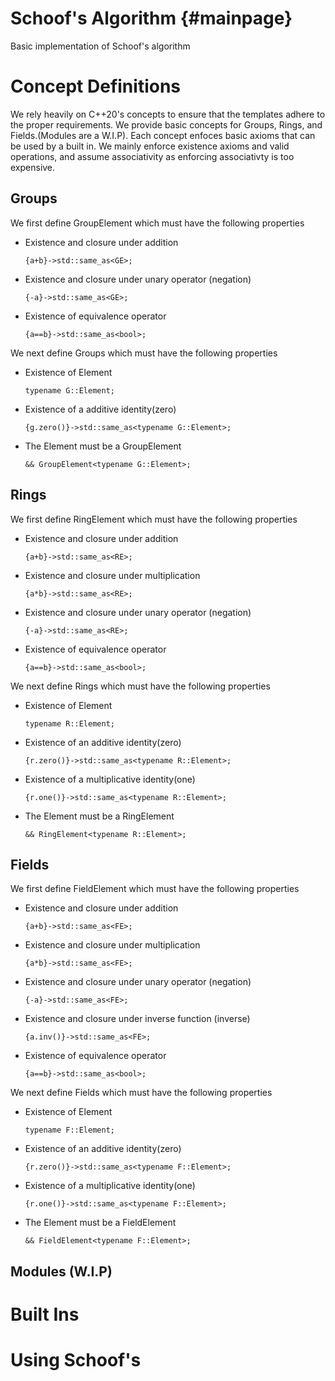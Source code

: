 Schoof's Algorithm                         {#mainpage}
============
Basic implementation of Schoof's algorithm

Concept Definitions
===================
We rely heavily on C++20's concepts to ensure that the templates adhere to the proper requirements. We provide basic concepts for Groups, Rings, and Fields.(Modules are a W.I.P). Each concept enfoces basic axioms that can be used by a built in. We mainly enforce existence axioms and valid operations, and assume associativity as enforcing associativty is too expensive.

Groups
------
We first define GroupElement which must have the following properties 
-   Existence and closure under addition

        {a+b}->std::same_as<GE>;

-   Existence and closure under unary operator (negation)

        {-a}->std::same_as<GE>;

-   Existence of equivalence operator

        {a==b}->std::same_as<bool>;

We next define Groups which must have the following properties
-   Existence of Element

        typename G::Element;

-   Existence of a additive identity(zero)

        {g.zero()}->std::same_as<typename G::Element>;

-   The Element must be a GroupElement

        && GroupElement<typename G::Element>;

Rings
-----
We first define RingElement which must have the following properties
-   Existence and closure under addition

        {a+b}->std::same_as<RE>;

-   Existence and closure under multiplication

        {a*b}->std::same_as<RE>;

-   Existence and closure under unary operator (negation)

        {-a}->std::same_as<RE>;

-   Existence of equivalence operator

        {a==b}->std::same_as<bool>;

We next define Rings which must have the following properties
-   Existence of Element

        typename R::Element;

-   Existence of an additive identity(zero)

        {r.zero()}->std::same_as<typename R::Element>;

-   Existence of a multiplicative identity(one)

        {r.one()}->std::same_as<typename R::Element>;

-   The Element must be a RingElement

        && RingElement<typename R::Element>;

Fields
------
We first define FieldElement which must have the following properties
-   Existence and closure under addition

        {a+b}->std::same_as<FE>;

-   Existence and closure under multiplication

        {a*b}->std::same_as<FE>;

-   Existence and closure under unary operator (negation)

        {-a}->std::same_as<FE>;

-   Existence and closure under inverse function (inverse)

        {a.inv()}->std::same_as<FE>;

-   Existence of equivalence operator

        {a==b}->std::same_as<bool>;

We next define Fields which must have the following properties
-   Existence of Element

        typename F::Element;

-   Existence of an additive identity(zero)

        {r.zero()}->std::same_as<typename F::Element>;

-   Existence of a multiplicative identity(one)

        {r.one()}->std::same_as<typename F::Element>;

-   The Element must be a FieldElement

        && FieldElement<typename F::Element>;

Modules (W.I.P)
---------------

Built Ins
=========

Using Schoof's
==============

